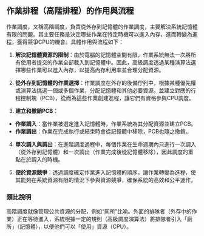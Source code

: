 ## 作業排程（高階排程）的作用與流程

作業調度，又稱高階調度，負責從外存到記憶體的作業調度，主要解決系統記憶體有限的問題。其主要任務是決定哪些作業在特定時機可以進入內存，進而轉變為進程，獲得競爭CPU的機會。具體作用與流程如下：

1. **解決記憶體資源的限制**：由於電腦的記憶體空間有限，作業系統無法一次將所有使用者提交的作業全部載入到記憶體中。因此，高級調度透過某種演算法選擇哪些作業可以進入內存，以提高內存利用率並合理分配資源。

2. **從外存到記憶體的作業選擇**：作業調度在外存的後備佇列中，根據某種優先權或演算法挑選一個或多個作業，分配記憶體和其他必要資源，並建立對應的行程控制塊（PCB），從而為這些作業創建進程，讓它們有資格參與CPU調度。

3. **建立和撤銷PCB**：
 - **作業調入**：當作業被選定進入記憶體時，作業系統為其分配資源並建立PCB。
 - **作業調出**：作業在完成執行或結束時會從記憶體中移除，PCB也隨之撤銷。

4. **單次調入與調出**：在進階調度過程中，每個作業在生命週期內只進行一次調入（從外存到記憶體）和一次調出（作業完成後從記憶體移除），因此調度的重點在於調入的時機。

5. **便於資源競爭**：透過調度確定作業進入記憶體的順序，讓作業轉變為進程，使其能夠在系統資源有限的情況下參與資源競爭，確保系統的高效和公平運作。

### 類比說明
高階調度就像管理公共資源的分配，例如“廁所”比喻。外面的排隊者（外存中的作業）正在等待進入，系統根據一定的規則（高級調度演算法）將排隊者引入「廁所」（記憶體），以便他們可以「使用」資源（CPU）。